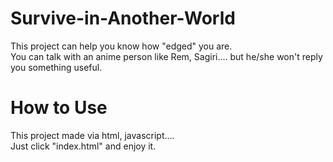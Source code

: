 # Survive-in-Another-World
This project can help you know how "edged" you are. <br />
You can talk with an anime person like Rem, Sagiri.... but he/she won't reply you something useful.
# How to Use
This project made via html, javascript....<br />
Just click "index.html" and enjoy it.
